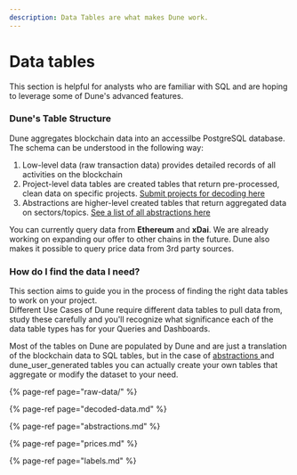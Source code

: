 ```yaml
---
description: Data Tables are what makes Dune work.
---
```


# Data tables

This section is helpful for analysts who are familiar with SQL and are hoping to leverage some of Dune's advanced features. 

### Dune's Table Structure

Dune aggregates blockchain data into an accessilbe PostgreSQL database. The schema can be understood in the following way: 

1) Low-level data (raw transaction data) provides detailed records of all activities on the blockchain
2) Project-level data tables are created tables that return pre-processed, clean data on specific projects. [Submit projects for decoding here](duneanalytics.com/decode)
3) Abstractions are higher-level created tables that return aggregated data on sectors/topics. [See a list of all abstractions here](https://github.com/duneanalytics/abstractions)

You can currently query data from **Ethereum** and **xDai**. We are already working on expanding our offer to other chains in the future. Dune also makes it possible to query price data from 3rd party sources. 

### How do I find the data I need?

This section aims to guide you in the process of finding the right data tables to work on your project.  
Different Use Cases of Dune require different data tables to pull data from, study these carefully and you'll recognize what significance each of the data table types has for your Queries and Dashboards.

Most of the tables on Dune are populated by Dune and are just a translation of the blockchain data to SQL tables, but in the case of [abstractions ](abstractions.md)and dune\_user\_generated tables you can actually create your own tables that aggregate or modify the dataset to your need.

{% page-ref page="raw-data/" %}

{% page-ref page="decoded-data.md" %}

{% page-ref page="abstractions.md" %}

{% page-ref page="prices.md" %}

{% page-ref page="labels.md" %}



####  <a id="Decoded-smart-contract-data"></a>

